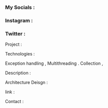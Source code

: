### My Socials : 

### Instagram : 

### Twitter : 


Project : 


Technologies : 

Exception handling , Multithreading . Collection , 

Description : 


Architecture Deisgn : 


link : 

Contact : 



